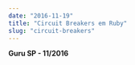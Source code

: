 ```yaml
---
date: "2016-11-19"
title: "Circuit Breakers em Ruby"
slug: "circuit-breakers"
---
```


**Guru SP - 11/2016**

<script async class="speakerdeck-embed" data-id="dc81123fc5ea4cb48f2980a2a68a4171" data-ratio="1.77777777777778" src="//speakerdeck.com/assets/embed.js"></script>

